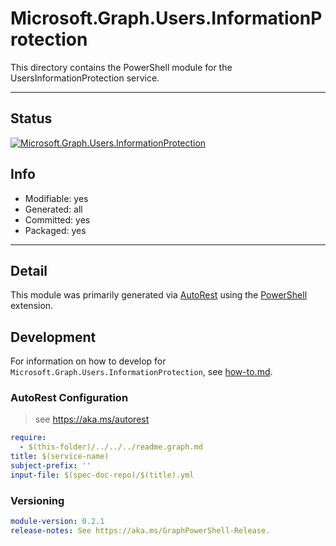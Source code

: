 <!-- region Generated -->
# Microsoft.Graph.Users.InformationProtection
This directory contains the PowerShell module for the UsersInformationProtection service.

---
## Status
[![Microsoft.Graph.Users.InformationProtection](https://img.shields.io/powershellgallery/v/Microsoft.Graph.Users.InformationProtection.svg?style=flat-square&label=Microsoft.Graph.Users.InformationProtection "Microsoft.Graph.Users.InformationProtection")](https://www.powershellgallery.com/packages/Microsoft.Graph.Users.InformationProtection/)

## Info
- Modifiable: yes
- Generated: all
- Committed: yes
- Packaged: yes

---
## Detail
This module was primarily generated via [AutoRest](https://github.com/Azure/autorest) using the [PowerShell](https://github.com/Azure/autorest.powershell) extension.

## Development
For information on how to develop for `Microsoft.Graph.Users.InformationProtection`, see [how-to.md](how-to.md).
<!-- endregion -->

### AutoRest Configuration

> see https://aka.ms/autorest

``` yaml
require:
  - $(this-folder)/../../../readme.graph.md
title: $(service-name)
subject-prefix: ''
input-file: $(spec-doc-repo)/$(title).yml
```
### Versioning

``` yaml
module-version: 0.2.1
release-notes: See https://aka.ms/GraphPowerShell-Release.
```
